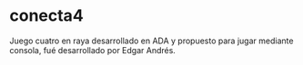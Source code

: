 # conecta4
Juego cuatro en raya desarrollado en ADA y propuesto para jugar mediante consola, fué desarrollado por Edgar Andrés.
